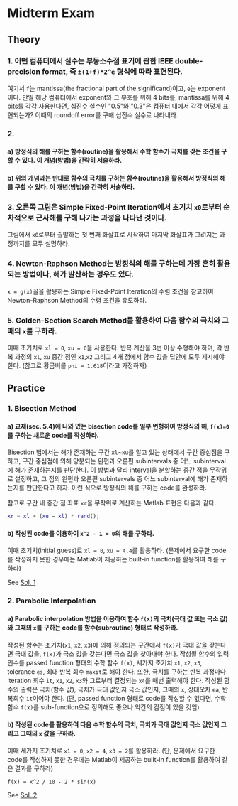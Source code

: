 # Midterm Exam

## Theory

### 1. 어떤 컴퓨터에서 실수는 부동소수점 표기에 관한 IEEE double-precision format, 즉 `±(1+f)*2^e` 형식에 따라 표현된다.

여기서 `f`는 mantissa(the fractional part of the significand)이고, `e`는 exponent이다.
만일 해당 컴퓨터에서 exponent와 그 부호를 위해 4 bits를, mantissa를 위해 4 bits를 각각 사용한다면, 십진수 실수인 "0.5"와 "0.3"은 컴퓨터 내에서 각각 어떻게 표현되는가?
이때의 roundoff error를 구해 십진수 실수로 나타내라.

### 2.

#### a) 방정식의 해를 구하는 함수(routine)을 활용해서 수학 함수가 극치를 갖는 조건을 구할 수 있다. 이 개념(방법)을 간략히 서술하라.

#### b) 위의 개념과는 반대로 함수의 극치를 구하는 함수(routine)을 활용해서 방정식의 해를 구할 수 있다. 이 개념(방법)을 간략히 서술하라.

### 3. 오른쪽 그림은 Simple Fixed-Point Iteration에서 초기치 `x0`로부터 순차적으로 근사해를 구해 나가는 과정을 나타낸 것이다.

그림에서 `x0`로부터 출발하는 첫 번째 화살표로 시작하여 마지막 화살표가 그려지는 과정까지를 모두 설명하라.

### 4. Newton-Raphson Method는 방정식의 해를 구하는데 가장 흔히 활용되는 방법이나, 해가 발산하는 경우도 있다.

`x = g(x)`꼴을 활용하는 Simple Fixed-Point Iteration의 수렴 조건을 참고하여 Newton-Raphson Method의 수렴 조건을 유도하라.

### 5. Golden-Section Search Method를 활용하여 다음 함수의 극치와 그 때의 `x`를 구하라.

이때 초기치로 `xl = 0`, `xu = 0`을 사용한다.
반복 계산을 3번 이상 수행해야 하며, 각 반복 과정의 `xl`, `xu` 중간 점인 `x1`,`x2` 그리고 4개 점에서 함수 값을 답안에 모두 제시해야 한다. (참고로 황금비를 `phi = 1.618`이라고 가정하자)

## Practice

### 1. Bisection Method

#### a) 교재(sec. 5.4)에 나와 있는 bisection code를 일부 변형하여 방정식의 해, `f(x)=0`를 구하는 새로운 code를 작성하라.

Bisection 법에서는 해가 존재하는 구간 `xl`~`xu`를 알고 있는 상태에서 구간 중심점을 구하고, 구간 중심점에 의해 양분되는 왼편과 오른편 subintervals 중 어느 subinterval에 해가 존재하는지를 판단한다.
이 방법과 달리 interval을 분할하는 중간 점을 무작위로 설정하고, 그 점의 왼편과 오른편 subintervals 중 어느 subinterval에 해가 존재하는지를 판단한다고 하자.
이런 식으로 방정식의 해를 구하는 code를 완성하라.

참고로 구간 내 중간 점 좌표 `xr`을 무작위로 계산하는 Matlab 표현은 다음과 같다.

```matlab
xr = xl + (xu – xl) * rand();
```

#### b) 작성된 code를 이용하여 `x^2 – 1 = 0`의 해를 구하라.

이때 초기치(initial guess)로 `xl = 0`, `xu = 4.4`를 활용하라. (문제에서 요구한 code를 작성하지 못한 경우에는 Matlab이 제공하는 built-in function를 활용하여 해를 구하라)

See [Sol. 1](./sol01/solve.m)

### 2. Parabolic Interpolation

#### a) Parabolic interpolation 방법을 이용하여 함수 `f(x)`의 극치(극대 값 또는 극소 값)와 그때의 `x`를 구하는 code를 함수(subroutine) 형태로 작성하라.

작성된 함수는 초기치(`x1`, `x2`, `x3`)에 의해 정의되는 구간에서 `f(x)`가 극대 값을 갖는다면 극대 값을, `f(x)`가 극소 값을 갖는다면 극소 값을 찾아내야 한다.
작성될 함수의 입력 인수를 passed function 형태의 수학 함수 `f(x)`, 세가지 초기치 `x1`, `x2`, `x3`, tolerance `es`, 최대 반복 회수 `maxit`로 해야 한다.
또한, 극치를 구하는 반복 과정마다 iteration 회수 `it`, `x1`, `x2`, `x3`와 그로부터 결정되는 `x4`를 매번 출력해야 한다.
작성된 함수의 출력은 극치(함수 값), 극치가 극대 값인지 극소 값인지, 그때의 `x`, 상대오차 `ea`, 반복회수 `it`이어야 한다. (단, passed function 형태로 code를 작성할 수 없다면, 수학 함수 `f(x)`를 sub-function으로 정의해도 좋으나 약간의 감점이 있을 것임)

#### b) 작성된 code를 활용하여 다음 수학 함수의 극치, 극치가 극대 값인지 극소 값인지 그리고 그때의 `x` 값을 구하라.

이때 세가지 초기치로 `x1 = 0`, `x2 = 4`, `x3 = 2`를 활용하라. (단, 문제에서 요구한 code를 작성하지 못한 경우에는 Matlab이 제공하는 built-in function를 활용하여 같은 결과를 구하라)

```text
f(x) = x^2 / 10 - 2 * sin(x)
```

See [Sol. 2](./sol02/solve.m)
